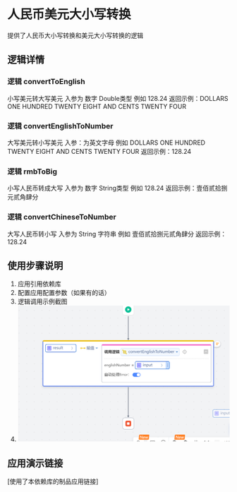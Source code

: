 # 人民币美元大小写转换
提供了人民币大小写转换和美元大小写转换的逻辑

## 逻辑详情

### 逻辑 convertToEnglish

小写美元转大写美元
入参为 数字 Double类型 例如 128.24
返回示例：DOLLARS ONE HUNDRED TWENTY EIGHT AND CENTS TWENTY FOUR

### 逻辑 convertEnglishToNumber

大写美元转小写美元 
入参：为英文字母 例如 DOLLARS ONE HUNDRED TWENTY EIGHT AND CENTS TWENTY FOUR
返回示例：128.24

### 逻辑 rmbToBig

小写人民币转成大写
入参为 数字 String类型 例如 128.24
返回示例：壹佰贰拾捌元贰角肆分

### 逻辑 convertChineseToNumber

大写人民币转小写
入参为 String 字符串 例如 壹佰贰拾捌元贰角肆分
返回示例：128.24

## 使用步骤说明

1.  应用引用依赖库
2.  配置应用配置参数（如果有的话）
3.  逻辑调用示例截图
4.  ![img.PNG](img.PNG)

## 应用演示链接

[使用了本依赖库的制品应用链接]
